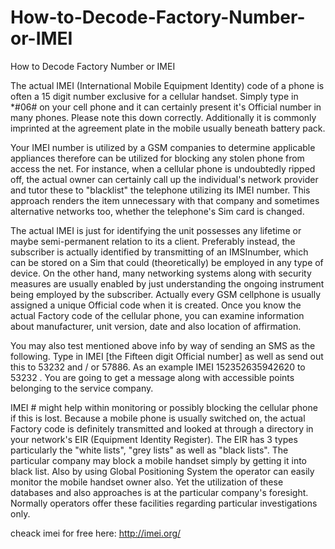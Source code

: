 How-to-Decode-Factory-Number-or-IMEI
====================================

How to Decode Factory Number or IMEI

The actual IMEI (International Mobile Equipment Identity) code of a phone is often a 15 digit number exclusive for a cellular handset. Simply type in *#06# on your cell phone and it can certainly present it's Official number in many phones. Please note this down correctly. Additionally it is commonly imprinted at the agreement plate in the mobile usually beneath battery pack.

Your IMEI number is utilized by a GSM companies to determine applicable appliances therefore can be utilized for blocking any stolen phone from access the net. For instance, when a cellular phone is undoubtedly ripped off, the actual owner can certainly call up the individual's network provider and tutor these to "blacklist" the telephone utilizing its IMEI number. This approach renders the item unnecessary with that company and sometimes alternative networks too, whether the telephone's Sim card is changed.

The actual IMEI is just for identifying the unit possesses any lifetime or maybe semi-permanent relation to its a client. Preferably instead, the subscriber is actually identified by transmitting of an IMSInumber, which can be stored on a Sim that could (theoretically) be employed in any type of device. On the other hand, many networking systems along with security measures are usually enabled by just understanding the ongoing instrument being employed by the subscriber. Actually every GSM cellphone is usually assigned a unique Official code when it is created. Once you know the actual Factory code of the cellular phone, you can examine information about manufacturer, unit version, date and also location of affirmation.

You may also test mentioned above info by way of sending an SMS as the following. Type in IMEI [the Fifteen digit Official number] as well as send out this to 53232 and / or 57886. As an example IMEI 152352635942620 to 53232 . You are going to get a message along with accessible points belonging to the service company.

IMEI # might help within monitoring or possibly blocking the cellular phone if this is lost. Because a mobile phone is usually switched on, the actual Factory code is definitely transmitted and looked at through a directory in your network's EIR (Equipment Identity Register). The EIR has 3 types particularly the "white lists", "grey lists" as well as "black lists". The particular company may block a mobile handset simply by getting it into black list. Also by using Global Positioning System the operator can easily monitor the mobile handset owner also. Yet the utilization of these databases and also approaches is at the particular company's foresight. Normally operators offer these facilities regarding particular investigations only.


cheack imei for free here: http://imei.org/
